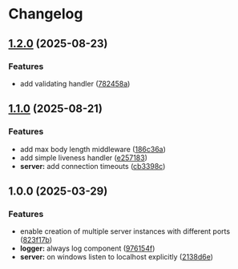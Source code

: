 # Changelog

## [1.2.0](https://github.com/stfsy/go-api-kit/compare/v1.1.0...v1.2.0) (2025-08-23)


### Features

* add validating handler ([782458a](https://github.com/stfsy/go-api-kit/commit/782458a2d3805c6ea906909046e2bf8820523192))

## [1.1.0](https://github.com/stfsy/go-api-kit/compare/v1.0.0...v1.1.0) (2025-08-21)


### Features

* add max body length middleware ([186c36a](https://github.com/stfsy/go-api-kit/commit/186c36a056670c22a87061b05dc4e49d4f427bd3))
* add simple liveness handler ([e257183](https://github.com/stfsy/go-api-kit/commit/e25718342242c5988caa351b5a20e764e73789b1))
* **server:** add connection timeouts ([cb3398c](https://github.com/stfsy/go-api-kit/commit/cb3398cd63170aa89164b65999f30efb97f51cef))

## 1.0.0 (2025-03-29)


### Features

* enable creation of multiple server instances with different ports ([823f17b](https://github.com/stfsy/go-api-kit/commit/823f17bd122b815d303940ecac54fd1c383619d0))
* **logger:** always log component ([976154f](https://github.com/stfsy/go-api-kit/commit/976154f2b670b0f46adb8b708cd6a3eeafa7de1b))
* **server:** on windows listen to localhost explicitly ([2138d6e](https://github.com/stfsy/go-api-kit/commit/2138d6e4d85364ff57b68f9ec903405f37c61716))
